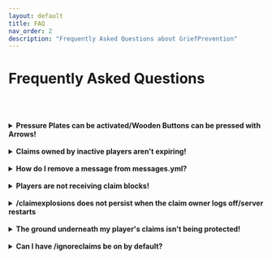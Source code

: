 ```yaml
---
layout: default
title: FAQ
nav_order: 2
description: "Frequently Asked Questions about GriefPrevention"
---
```


# Frequently Asked Questions

<!-- To get this to render right, I had to https://github.com/pmarsceill/just-the-docs/issues/246#issuecomment-643783307 -->

<br><br>
<details markdown="block">
<summary><b>Pressure Plates can be activated/Wooden Buttons can be pressed with Arrows!</b></summary>

This is by design. To protect buttons, use stone buttons instead - these _cannot_ be depressed by arrows.

[https://www.spigotmc.org/threads/griefprevention.35615/page-31#post-728722](https://www.spigotmc.org/threads/griefprevention.35615/page-31#post-728722)

> Players like to use pressure plates with monsters and dropped items, so turning those activators off would be creating a problem by taking away game elements players really enjoy. As long as they're on, any player who I stop from directly activating a plate by standing on it can use either of those as a workaround. Similarly for wooden buttons (arrows). So I allow them outright because otherwise players would get a false sense of security, then feel violated when a clever griefer uses a workaround.

[https://www.spigotmc.org/threads/griefprevention.35615/page-19#post-567357](https://www.spigotmc.org/threads/griefprevention.35615/page-19#post-567357)

> There's no option to lock pressure plates. Lots of players like to have an option to activate redstone with monsters (monster grinders) or items. If you were to lock them all over your server, those gameplay elements wouldn't be available. So buttons/levers are lockable while touchplates are not - this gives players options so they can create their own exemptions to access rules without having to subdivide their land claims. For example having a door that the public can open (touchplate) and another that only their friends can activate (button/lever). Also monsters and items will never have permission to do anything in a land claim, so by using touchplates, players can let monsters and items activate traps and other gadgets.

Additionally, it is not technically feasible to determine the projectile that pushed the button - see this comment by Jikoo: [https://github.com/TechFortress/GriefPrevention/issues/647#issuecomment-544924873](https://github.com/TechFortress/GriefPrevention/issues/647#issuecomment-544924873)

> Wooden button usage by projectiles is actually not possible to directly detect via Spigot's API, you have to guess based on which entities are nearby. It becomes a mess - under what circumstances do we block access by other entities?
</details>
<br>
<details markdown="block">
<summary><strong>Claims owned by inactive players aren't expiring!</strong></summary>

The inactive claims check runs very slowly. It has been improved recently but it is still intentionally slow to avoid any performance impact to the server. If you want this check to run faster, modify the `Advanced.ClaimExpirationCheckRate` config node at your own risk.

[https://www.spigotmc.org/threads/griefprevention.35615/page-31#post-728722](https://www.spigotmc.org/threads/griefprevention.35615/page-31#post-728722)

> It's slow to work, because I want to keep the CPU cost down. About once per minute, GP looks at one land claim to see if it has expired. Slowly over time, old claims from inactive players will disappear.

Note: The method has been modified to now look at a single claim _owner_ per minute instead of a single claim.
</details>
<br>
<details markdown="block">
<summary><b>How do I remove a message from messages.yml?</b></summary>

Simply modify the line to contain only a blank string, and GP will ignore printing the line. Use two quotes (single or double quotes). E.g.

```yml
  IgnoringClaims:
    Text: ""
```
</details>
<br>
<details markdown="block">
<summary><b>Players are not receiving claim blocks!</b></summary>

AFK players do not receive claim blocks (unless configured in the `Advanced` section of the config). Enable debug logs in the GP config to see information about accrued claimblock deliveries, which occur every 10 minutes.
</details>
<br>
<details markdown="block">
<summary><b>/claimexplosions does not persist when the claim owner logs off/server restarts</b></summary>

`/claimexplosions` is a temporary toggle to allow players to use explosions in their claim to mine, clear out blocks, or whichever temporal reason.

[https://www.spigotmc.org/threads/griefprevention.35615/page-63#post-1079544](https://www.spigotmc.org/threads/griefprevention.35615/page-63#post-1079544)

> Yeah sorry, it's meant to be temporary. The usual usage case is "I want to temporarily enable explosions to do some quick digging". So with that case in mind, I automatically disable that setting when the owner player logs off (or the server reboots) so that players don't forget and accidentally leave their claims open to potential grief by TNT-toting or creeper-baiting trolls. 
</details>

<!-- The reason I haven't done this is because fire burn / spread is a very spammy event sort of like water flow. Right now, GP just says "if land claims are enabled in the world, cancel the event", which is very cheap. To make this command / claim setting work, I'd have to start checking for land claims in the area of the burn/spread every single time a burn/spread happens. -->
<br>
<details markdown="block">
<summary><b>The ground underneath my player's claims isn't being protected!</b></summary>

Read the documentation for `ExtendIntoGroundDistance`: https://github.com/TechFortress/GriefPrevention/wiki/Setup-and-Configuration#claim-limits
</details>
<br>
<details markdown="block">
<summary><b>Can I have /ignoreclaims be on by default?</b></summary>

GriefPrevention is designed to be self-service with minimal administrative intervention. Additionally, the "least permission principle" is a best practice for administration, meaning that permissions should only be elevated when necessary. Thus, no option for a default admin mode will be considered in GriefPrevention directly. However, you can easily add this functionality via an addon or by other methods.

See more on this subject here: https://github.com/TechFortress/GriefPrevention/discussions/991#discussioncomment-171621

> No, there's no option for that. You have to turn it on each time you log in. This is a safety feature - it's sometimes easy to not realize you're in someone's land claim when you are. By defaulting to off, you get a "warning" that tells you you're about to change someone's land claim. Then you can explicitly opt-into ignoring claims if that's what you really want to do. I think most admins actually like it this way - some have even asked me to automatically turn /ic off after some time to ensure they don't forget and leave it on.

> That's by design. GP won't let an admin accidentally change a claimed area. The way it does that is by insisting admins type /ic before they make changes where players have protected. If you want to risk shooting yourself in the foot by unintentionally wrecking someone's build and thus incurring the wrath of your players, then the cost for that will be four keystrokes per login.

</details>
<br>
